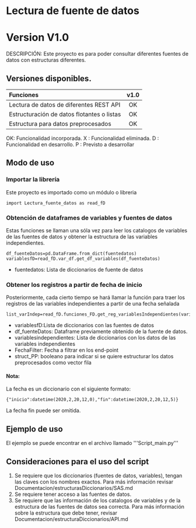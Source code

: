 # Lectura de fuente de datos
# Version V1.0

DESCRIPCIÓN: Este proyecto es para poder consultar diferentes fuentes de datos con estructuras diferentes.

## Versiones disponibles.

| Funciones                                  | v1.0  | 
| :---                                       | :---: | 
| Lectura de datos de diferentes REST API    | OK    | 
| Estructuración de datos flotantes o listas | OK    |
| Estructura para datos preprocesados        | OK    | 

OK: Funcionalidad incorporada.
X : Funcionalidad eliminada.
D : Funcionalidad en desarrollo.
P : Previsto a desarrollar


## Modo de uso

### Importar la librería

Este proyecto es importado como un módulo o libreria 
```
import Lectura_fuente_datos as read_fD
```

### Obtención de dataframes de variables y fuentes de datos
Estas funciones se llaman una sóla vez para leer los catalogos de variables de las fuentes de datos y obtener la estructura de las variables independientes.

```
df_fuenteDatos=pd.DataFrame.from_dict(fuentedatos)
variablesfD=read_fD.var_df.get_df_variables(df_fuenteDatos)

```

*  fuentedatos: Lista de diccionarios de fuente de datos


### Obtener los registros a partir de fecha de inicio
Posteriormente, cada cierto tiempo se hará llamar la función para traer los registros de las variables independientes a partir de una fecha señalada

```
list_varIndep=read_fD.funciones_FD.get_reg_variablesIndependientes(variablesfD,df_fuenteDatos,variablesindependientes,FechaFilter)
```

*  variablesfD:Lista de diccionarios con las fuentes de datos
*  df_fuenteDatos: Dataframe previamente obtenido de la fuente de datos.
*  variablesindependientes: Lista de diccionarios con los datos de las variables independientes
*  FechaFilter: Fecha a filtrar en los end-point
*  struct_PP: booleano para indicar si se quiere estructurar los datos preprocesados como vector fila

#### Nota:
La fecha es un diccionario con el siguiente formato:
```
{"inicio":datetime(2020,2,20,12,0),"fin":datetime(2020,2,20,12,5)}
```
La fecha fin puede ser omitida.

## Ejemplo de uso
El ejemplo se puede encontrar en el archivo llamado '''Script_main.py'''

## Consideraciones para el uso del script
1. Se requiere que los diccionarios (fuentes de datos, variables), tengan las claves con los nombres exactos. Para más información revisar Documentacion/estructurasDiccionarios/SAS.md
2. Se requiere tener acceso a las fuentes de datos.
3. Se requiere que las información de los catalogos de variables y de la estructura de las fuentes de datos sea correcta. Para más información sobre la estructura que debe tener, revisar Documentacion/estructuraDiccionarios/API.md
